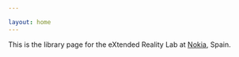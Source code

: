 ```yaml
---

layout: home
---
```


This is the library page for the eXtended Reality Lab at [Nokia](http://www.nokia.com), Spain. 
